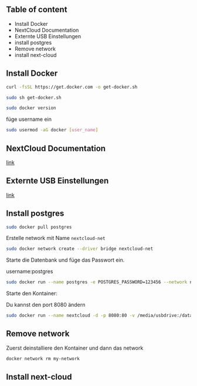 ## Table of content
* Install Docker
* NextCloud Documentation
* Externte USB Einstellungen
* install postgres
* Remove network
* install next-cloud


## Install Docker

```bash
curl -fsSL https://get.docker.com -o get-docker.sh
```

```bash
sudo sh get-docker.sh
```

```bash
sudo docker version
```

füge username ein

```bash
sudo usermod -aG docker [user_name]
```

## NextCloud Documentation

[link](https://help.nextcloud.com/t/menu-configuration-reference-for-backups-config-networking-security-system-tools-updates/126011)

## Externte USB Einstellungen

[link](https://help.nextcloud.com/t/how-to-configure-an-external-usb-drive-with-nextcloudpi/126376)

## Install postgres

```bash
sudo docker pull postgres
```

Erstelle network mit Name `nextcloud-net`

```bash
sudo docker network create --driver bridge nextcloud-net
```

Starte die Datenbank und füge das Passwort ein.

username:postgres

```bash
sudo docker run --name postgres -e POSTGRES_PASSWORD=123456 --network nextcloud-net -d postgres
```

Starte den Kontainer:

Du kannst den port 8080 ändern

```bash
sudo docker run --name nextcloud -d -p 8080:80 -v /media/usbdrive:/data --network nextcloud-net -v /home/pi/nextcloud:/var/www/html nextcloud
```
## Remove network

Zuerst deinstalliere den Kontainer und dann das network

```bash
docker network rm my-network
```

## Install next-cloud

```bash

```
